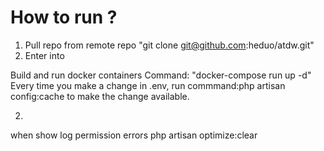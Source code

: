 # How to run ?

1. Pull repo from remote repo
   "git clone git@github.com:heduo/atdw.git"
2. Enter into

Build and run docker containers
Command: "docker-compose run up -d"
Every time you make a change in .env, run commmand:php artisan config:cache to make the change available.

2.

when show log permission errors
php artisan optimize:clear
